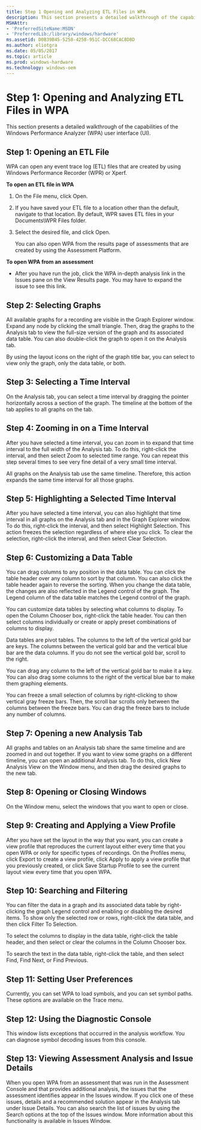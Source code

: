 ```yaml
---
title: Step 1 Opening and Analyzing ETL Files in WPA
description: This section presents a detailed walkthrough of the capabilities of the Windows Performance Analyzer (WPA) user interface (UI).
MSHAttr:
- 'PreferredSiteName:MSDN'
- 'PreferredLib:/library/windows/hardware'
ms.assetid: D0B39B45-5258-4258-951C-DCC68CAC8D8D
ms.author: eliotgra
ms.date: 05/05/2017
ms.topic: article
ms.prod: windows-hardware
ms.technology: windows-oem
---
```


# Step 1: Opening and Analyzing ETL Files in WPA


This section presents a detailed walkthrough of the capabilities of the Windows Performance Analyzer (WPA) user interface (UI).

## Step 1: Opening an ETL File


WPA can open any event trace log (ETL) files that are created by using Windows Performance Recorder (WPR) or Xperf.

**To open an ETL file in WPA**

1.  On the File menu, click Open.
2.  If you have saved your ETL file to a location other than the default, navigate to that location. By default, WPR saves ETL files in your Documents\\WPR Files folder.
3.  Select the desired file, and click Open.

    You can also open WPA from the results page of assessments that are created by using the Assessment Platform.

**To open WPA from an assessment**

-   After you have run the job, click the WPA in-depth analysis link in the Issues pane on the View Results page. You may have to expand the issue to see this link.

## Step 2: Selecting Graphs


All available graphs for a recording are visible in the Graph Explorer window. Expand any node by clicking the small triangle. Then, drag the graphs to the Analysis tab to view the full-size version of the graph and its associated data table. You can also double-click the graph to open it on the Analysis tab.

By using the layout icons on the right of the graph title bar, you can select to view only the graph, only the data table, or both.

## Step 3: Selecting a Time Interval


On the Analysis tab, you can select a time interval by dragging the pointer horizontally across a section of the graph. The timeline at the bottom of the tab applies to all graphs on the tab.

## <a href="" id="step-4--zooming-in-on--a-time-interval"></a>Step 4: Zooming in on a Time Interval


After you have selected a time interval, you can zoom in to expand that time interval to the full width of the Analysis tab. To do this, right-click the interval, and then select Zoom to selected time range. You can repeat this step several times to see very fine detail of a very small time interval.

All graphs on the Analysis tab use the same timeline. Therefore, this action expands the same time interval for all those graphs.

## Step 5: Highlighting a Selected Time Interval


After you have selected a time interval, you can also highlight that time interval in all graphs on the Analysis tab and in the Graph Explorer window. To do this, right-click the interval, and then select Highlight Selection. This action freezes the selection regardless of where else you click. To clear the selection, right-click the interval, and then select Clear Selection.

## Step 6: Customizing a Data Table


You can drag columns to any position in the data table. You can click the table header over any column to sort by that column. You can also click the table header again to reverse the sorting. When you change the data table, the changes are also reflected in the Legend control of the graph. The Legend column of the data table matches the Legend control of the graph.

You can customize data tables by selecting what columns to display. To open the Column Chooser box, right-click the table header. You can then select columns individually or create or apply preset combinations of columns to display.

Data tables are pivot tables. The columns to the left of the vertical gold bar are keys. The columns between the vertical gold bar and the vertical blue bar are the data columns. If you do not see the vertical gold bar, scroll to the right.

You can drag any column to the left of the vertical gold bar to make it a key. You can also drag some columns to the right of the vertical blue bar to make them graphing elements.

You can freeze a small selection of columns by right-clicking to show vertical gray freeze bars. Then, the scroll bar scrolls only between the columns between the freeze bars. You can drag the freeze bars to include any number of columns.

## Step 7: Opening a new Analysis Tab


All graphs and tables on an Analysis tab share the same timeline and are zoomed in and out together. If you want to view some graphs on a different timeline, you can open an additional Analysis tab. To do this, click New Analysis View on the Window menu, and then drag the desired graphs to the new tab.

## Step 8: Opening or Closing Windows


On the Window menu, select the windows that you want to open or close.

## Step 9: Creating and Applying a View Profile


After you have set the layout in the way that you want, you can create a view profile that reproduces the current layout either every time that you open WPA or only for specific types of recordings. On the Profiles menu, click Export to create a view profile, click Apply to apply a view profile that you previously created, or click Save Startup Profile to see the current layout view every time that you open WPA.

## Step 10: Searching and Filtering


You can filter the data in a graph and its associated data table by right-clicking the graph Legend control and enabling or disabling the desired items. To show only the selected row or rows, right-click the data table, and then click Filter To Selection.

To select the columns to display in the data table, right-click the table header, and then select or clear the columns in the Column Chooser box.

To search the text in the data table, right-click the table, and then select Find, Find Next, or Find Previous.

## Step 11: Setting User Preferences


Currently, you can set WPA to load symbols, and you can set symbol paths. These options are available on the Trace menu.

## Step 12: Using the Diagnostic Console


This window lists exceptions that occurred in the analysis workflow. You can diagnose symbol decoding issues from this console.

## Step 13: Viewing Assessment Analysis and Issue Details


When you open WPA from an assessment that was run in the Assessment Console and that provides additional analysis, the issues that the assessment identifies appear in the Issues window. If you click one of these issues, details and a recommended solution appear in the Analysis tab under Issue Details. You can also search the list of issues by using the Search options at the top of the Issues window. More information about this functionality is available in Issues Window.

 

 







